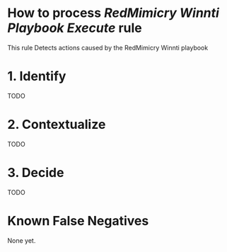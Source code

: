 # How to process *RedMimicry Winnti Playbook Execute* rule
This rule Detects actions caused by the RedMimicry Winnti playbook

# 1. Identify
TODO

# 2. Contextualize
TODO

# 3. Decide
TODO

# Known False Negatives
None yet.

